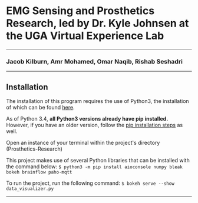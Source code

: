 # EMG Sensing and Prosthetics Research, led by Dr. Kyle Johnsen at the UGA Virtual Experience Lab
-----------------------------------------------------------
### Jacob Kilburn, Amr Mohamed, Omar Naqib, Rishab Seshadri
___________________________________________________________

## Installation

The installation of this program requires the use of Python3, the installation of which
can be found [here](https://realpython.com/installing-python/#how-to-install-python-on-windows).

As of Python 3.4, __all Python3 versions already have pip installed.__ However, if you have
an older version, follow the [pip installation steps](https://pip.pypa.io/en/stable/installation/) as well.

Open an instance of your terminal within the project's directory (Prosthetics-Research)

This project makes use of several Python libraries that can be installed with the command below:
`$ python3 -m pip install aioconsole numpy bleak bokeh brainflow paho-mqtt`

To run the project, run the following command:
`$ bokeh serve --show data_visualizer.py`

___________________________________________________________